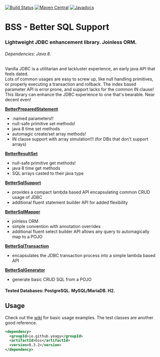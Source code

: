 [![Build Status](https://travis-ci.org/yeagy/bss.svg?branch=master)](https://travis-ci.org/yeagy/bss)
[![Maven Central](https://maven-badges.herokuapp.com/maven-central/io.github.yeagy/bss/badge.svg)](https://maven-badges.herokuapp.com/maven-central/io.github.yeagy/bss)
[![Javadocs](http://javadoc-badge.appspot.com/io.github.yeagy/bss.svg?label=javadocs)](http://javadoc-badge.appspot.com/io.github.yeagy/bss)

# BSS - Better SQL Support
### Lightweight JDBC enhancement library. Joinless ORM.
###### Dependencies: Java 8.
Vanilla JDBC is a utilitarian and lackluster experience, an early java API that feels dated.<br>
Lots of common usages are easy to screw up, like null handling primitives, or properly executing a transaction and rollback.
The index based parameter API is error prone, and support lacks for the common IN clause!<br>
This library can enhance the JDBC experience to one that's bearable. Near decent even!

[**BetterPreparedStatement**](https://github.com/yeagy/bss/wiki/BetterPreparedStatement)
 * :named parameters!!
 * null-safe primitive set methods!
 * java 8 time set methods
 * automagic create/set array methods!
 * IN clause support with array simulation!!! (for DBs that don't support arrays)

[**BetterResultSet**](https://github.com/yeagy/bss/wiki/BetterResultSet)
 * null-safe primitive get methods!
 * java 8 time get methods
 * SQL arrays casted to their java type

[**BetterSqlSupport**](https://github.com/yeagy/bss/wiki/BetterSqlSupport)
 * provides a compact lambda based API encapsulating common CRUD usage of JDBC
 * additional fluent statement builder API for added flexibility

[**BetterSqlMapper**](https://github.com/yeagy/bss/wiki/BetterSqlMapper)
 * joinless ORM
 * simple convention with annotation overrides
 * additional fluent select builder API allows any query to automagically map to a POJO

[**BetterSqlTransaction**](https://github.com/yeagy/bss/wiki/BetterSqlTransaction)
 * encapsulates the JDBC transaction process into a simple lambda based API

[**BetterSqlGenerator**](https://github.com/yeagy/bss/wiki/BetterSqlGenerator)
 * generate basic CRUD SQL from a POJO

#### Tested Databases: PostgreSQL. MySQL/MariaDB. H2.
## Usage
Check out the [wiki](https://github.com/yeagy/bss/wiki) for basic usage examples. The test classes are another good reference.

```xml
<dependency>
  <groupId>io.github.yeagy</groupId>
  <artifactId>bss</artifactId>
  <version>0.3.2</version>
</dependency>
```